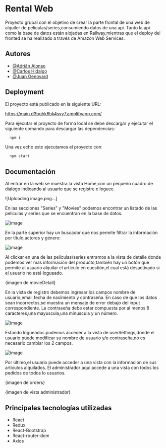 
# Rental Web

Proyecto grupal con el objetivo de crear la parte frontal de una web 
de alquiler de peliculas/series,consumiendo datos de una api. Tanto la 
api como la base de datos están alojadas en Railway,mientras que el deploy 
del fronted se ha realizado a través de Amazon Web Services.



## Autores

- [@Adrián Alonso](https://github.com/AdryDevs)
- [@Carlos Hidalgo](https://github.com/carlosHidalgo95)
- [@Juan Genovard](https://github.com/JuanGenovard)



## Deployment

El proyecto está publicado en la siguiente URL:

https://main.d3buhk8bk4svy7.amplifyapp.com/

Para ejecutar el proyecto de forma local se debe descargar y ejecutar el siguiente comando para descargar las dependencias:

```bash
  npm i
```
Una vez echo esto ejecutamos el proyecto con:

```bash
  npm start
```

## Documentación

Al entrar en la web se muestra la vista Home,con un pequeño cuadro de dialogo
indicando al usuario que se registre o loguee.

![Uploading image.png…]

En las secciones "Series" y "Movies" podemos encontrar un listado de las 
peliculas y series que se encuentran en la base de datos. 

![image](https://user-images.githubusercontent.com/50781684/206015002-898c7d81-0731-431a-b69e-d1c3a9986256.png)

En la parte superior
hay un buscador que nos permite filtrar la información por título,actores y género:

![image](https://user-images.githubusercontent.com/50781684/206015168-f8b29a5f-aaa6-46ba-a2b1-c6231f9e5d24.png)

Al clickar en una de las peliculas/series entramos a la vista de detalle
donde podemos ver mas información del producto,también hay un botón que permite
al usuario alquilar el articulo en cuestión,el cual está desactivado si el usuario no está logueado.

{imagen de movieDetail}

En la vista de registro debemos ingresar los campos nombre de usuario,email,fecha de nacimiento y contraseña. 
En caso de que los datos sean incorrectos,se muestra un mensaje de error debajo del input correspondiente.
La contraseña debe estar compuesta por al menos 8 caracteres,una mayuscula,una minuscula y un número.

![image](https://user-images.githubusercontent.com/50781684/206019282-bbac576a-1157-479e-a5af-505ad1063b9b.png)

Estando logueados podemos acceder a la vista de userSettings,donde el usuario
puede modificar su nombre de usuario y/o contraseña,no es necesario cambiar los 2 campos.

![image](https://user-images.githubusercontent.com/50781684/206019594-62554159-4a8b-4a65-9fa2-eb85cae6c1aa.png)

Por último,el usuario puede acceder a una vista con la información de sus
articulos alquilados. El administrador aquí accede a una vista con todos los pedidos 
de todos lo usuarios.

{imagen de orders}

{imagen de vista administrador}


## Principales tecnologías utilizadas

- React
- Redux
- React-Bootstrap
- React-router-dom
- Axios
